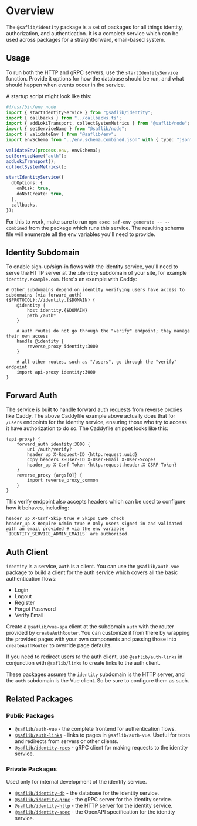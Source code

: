 # Overview

The `@saflib/identity` package is a set of packages for all things identity, authorization, and authentication. It is a complete service which can be used across packages for a straightforward, email-based system.

## Usage

To run both the HTTP and gRPC servers, use the `startIdentityService` function. Provide it options for how the database should be run, and what should happen when events occur in the service.

A startup script might look like this:

```ts
#!/usr/bin/env node
import { startIdentityService } from "@saflib/identity";
import { callbacks } from "../callbacks.ts";
import { addLokiTransport, collectSystemMetrics } from "@saflib/node";
import { setServiceName } from "@saflib/node";
import { validateEnv } from "@saflib/env";
import envSchema from "../env.schema.combined.json" with { type: "json" };

validateEnv(process.env, envSchema);
setServiceName("auth");
addLokiTransport();
collectSystemMetrics();

startIdentityService({
  dbOptions: {
    onDisk: true,
    doNotCreate: true,
  },
  callbacks,
});
```

For this to work, make sure to run `npm exec saf-env generate -- --combined` from the package which runs this service. The resulting schema file will enumerate all the env variables you'll need to provide.

## Identity Subdomain

To enable sign-up/sign-in flows with the identity service, you'll need to serve the HTTP server at the `identity` subdomain of your site, for example `identity.example.com`. Here's an example with Caddy:

```caddy
# Other subdomains depend on identity verifying users have access to subdomains (via forward_auth)
{$PROTOCOL}://identity.{$DOMAIN} {
	@identity {
		host identity.{$DOMAIN}
		path /auth*
	}

	# auth routes do not go through the "verify" endpoint; they manage their own access
	handle @identity {
		reverse_proxy identity:3000
	}

	# all other routes, such as "/users", go through the "verify" endpoint
	import api-proxy identity:3000
}
```

## Forward Auth

The service is built to handle forward auth requests from reverse proxies like Caddy. The above Caddyfile example above actually does that for `/users` endpoints for the identity service, ensuring those who try to access it have authorization to do so. The Caddyfile snippet looks like this:

```caddy
(api-proxy) {
	forward_auth identity:3000 {
		uri /auth/verify?
		header_up X-Request-ID {http.request.uuid}
		copy_headers X-User-ID X-User-Email X-User-Scopes
		header_up X-Csrf-Token {http.request.header.X-CSRF-Token}
	}
	reverse_proxy {args[0]} {
		import reverse_proxy_common
	}
}
```

This verify endpoint also accepts headers which can be used to configure how it behaves, including:

```
header_up X-Csrf-Skip true # Skips CSRF check
header_up X-Require-Admin true # Only users signed in and validated with an email provided # via the env variable `IDENTITY_SERVICE_ADMIN_EMAILS` are authorized.
```

## Auth Client

`identity` is a service, `auth` is a client. You can use the `@saflib/auth-vue` package to build a client for the auth service which covers all the basic authentication flows:

- Login
- Logout
- Register
- Forgot Password
- Verify Email

Create a `@saflib/vue-spa` client at the subdomain `auth` with the router provided by `createAuthRouter`. You can customize it from there by wrapping the provided pages with your own components and passing those into `createAuthRouter` to override page defaults.

If you need to redirect users _to_ the auth client, use `@saflib/auth-links` in conjunction with `@saflib/links` to create links to the auth client.

These packages assume the `identity` subdomain is the HTTP server, and the `auth` subdomain is the Vue client. So be sure to configure them as such.

## Related Packages

### Public Packages

- `@saflib/auth-vue` - the complete frontend for authentication flows.
- [`@saflib/auth-links`](../../auth-links/docs/ref/index.md) - links to pages in `@saflib/auth-vue`. Useful for tests and redirects from servers or other clients.
- [`@saflib/identity-rpcs`](../../identity-rpcs/docs/ref/index.md) - gRPC client for making requests to the identity service.

### Private Packages

Used only for internal development of the identity service.

- [`@saflib/identity-db`](../../identity-db/docs/ref/index.md) - the database for the identity service.
- [`@saflib/identity-grpc`](../../identity-grpc/docs/ref/index.md) - the gRPC server for the identity service.
- [`@saflib/identity-http`](../../identity-http/docs/ref/index.md) - the HTTP server for the identity service.
- [`@saflib/identity-spec`](../../identity-spec/docs/ref/index.md) - the OpenAPI specification for the identity service.
